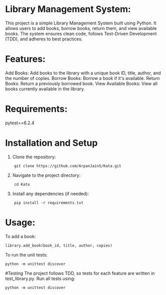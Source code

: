 # Library Management System:

This project is a simple Library Management System built using Python. It allows users to add books, borrow books, return them, and view available books. The system ensures clean code, follows Test-Driven Development (TDD), and adheres to best practices.


# Features:

Add Books: Add books to the library with a unique book ID, title, author, and the number of copies.
Borrow Books: Borrow a book if it's available.
Return Books: Return a previously borrowed book.
View Available Books: View all books currently available in the library.


# Requirements:

pytest==6.2.4


# Installation and Setup

1. Clone the repository:
```
    git clone https://github.com/ArpanJain5/Kata.git
```
2. Navigate to the project directory:
```
    cd Kata
```
3. Install any dependencies (if needed):
```
    pip install -r requirements.txt
```


# Usage:
To add a book:
```
library.add_book(book_id, title, author, copies)
```

To run the unit tests:
```
python -m unittest discover
```


#Testing
The project follows TDD, so tests for each feature are written in test_library.py.
Run all tests using:
```
python -m unittest discover
```
